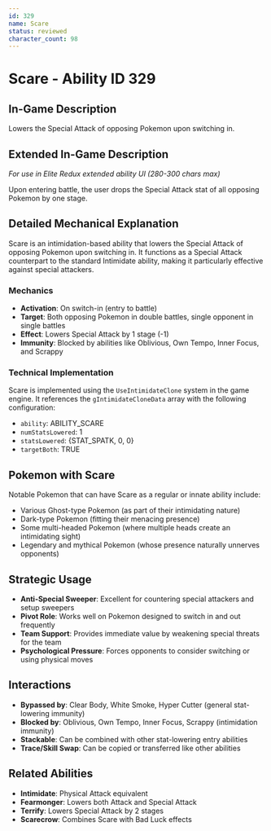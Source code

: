 ```yaml
---
id: 329
name: Scare
status: reviewed
character_count: 98
---
```


# Scare - Ability ID 329

## In-Game Description
Lowers the Special Attack of opposing Pokemon upon switching in.

## Extended In-Game Description
*For use in Elite Redux extended ability UI (280-300 chars max)*

Upon entering battle, the user drops the Special Attack stat of all opposing Pokemon by one stage.

## Detailed Mechanical Explanation

Scare is an intimidation-based ability that lowers the Special Attack of opposing Pokemon upon switching in. It functions as a Special Attack counterpart to the standard Intimidate ability, making it particularly effective against special attackers.

### Mechanics
- **Activation**: On switch-in (entry to battle)
- **Target**: Both opposing Pokemon in double battles, single opponent in single battles
- **Effect**: Lowers Special Attack by 1 stage (-1)
- **Immunity**: Blocked by abilities like Oblivious, Own Tempo, Inner Focus, and Scrappy

### Technical Implementation
Scare is implemented using the `UseIntimidateClone` system in the game engine. It references the `gIntimidateCloneData` array with the following configuration:
- `ability`: ABILITY_SCARE
- `numStatsLowered`: 1
- `statsLowered`: {STAT_SPATK, 0, 0}
- `targetBoth`: TRUE

## Pokemon with Scare
Notable Pokemon that can have Scare as a regular or innate ability include:
- Various Ghost-type Pokemon (as part of their intimidating nature)
- Dark-type Pokemon (fitting their menacing presence)
- Some multi-headed Pokemon (where multiple heads create an intimidating sight)
- Legendary and mythical Pokemon (whose presence naturally unnerves opponents)

## Strategic Usage
- **Anti-Special Sweeper**: Excellent for countering special attackers and setup sweepers
- **Pivot Role**: Works well on Pokemon designed to switch in and out frequently
- **Team Support**: Provides immediate value by weakening special threats for the team
- **Psychological Pressure**: Forces opponents to consider switching or using physical moves

## Interactions
- **Bypassed by**: Clear Body, White Smoke, Hyper Cutter (general stat-lowering immunity)
- **Blocked by**: Oblivious, Own Tempo, Inner Focus, Scrappy (intimidation immunity)
- **Stackable**: Can be combined with other stat-lowering entry abilities
- **Trace/Skill Swap**: Can be copied or transferred like other abilities

## Related Abilities
- **Intimidate**: Physical Attack equivalent
- **Fearmonger**: Lowers both Attack and Special Attack
- **Terrify**: Lowers Special Attack by 2 stages
- **Scarecrow**: Combines Scare with Bad Luck effects